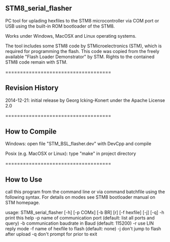 STM8_serial_flasher
-------------------

PC tool for uplading hexfiles to the STM8 microcontroller via COM port or USB using the built-in ROM bootloader of the STM8.

Works under Windows, MacOSX and Linux operating systems.

The tool includes some STM8 code by STMicroelectronics (STM), which is required for programming the flash. This code was copied from the freely available "Flash Loader Demonstrator" by STM. Rights to the contained STM8 code remain with STM.

====================================

Revision History
----------------

2014-12-21: initial release by Georg Icking-Konert under the Apache License 2.0

====================================

How to Compile
--------------

Windows: open file "STM_BSL_flasher.dev" with DevCpp and compile

Posix (e.g. MacOSX or Linux): type "make" in project directory

====================================

How to Use
----------

call this program from the command line or via command batchfile using the following syntax. For details on modes see STM8 bootloader manual on STM homepage.

usage: STM8_serial_flasher [-h] [-p COMx] [-b BR] [r] [-f hexfile] [-j] [-q]
  -h    print this help
  -p    name of communication port (default: list all ports and query)
  -b    communication baudrate in Baud (default: 115200)
  -r    use LIN reply mode
  -f    name of hexfile to flash (default: none)
  -j    don't jump to flash after upload
  -q    don't prompt for <return> prior to exit
